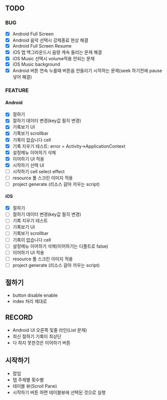 ## TODO
### BUG
- [x] Android Full Screen
- [x] Android 음악 선택시 강제종료 현상 해결
- [x] Android Full Screen Resume
- [x] iOS 엡 백그라운드시 음량 계속 들리는 문제 해결
- [x] iOS Music 선택시 volume적용 안되는 문제
- [x] iOS Music background
- [x] Android 버튼 연속 누를때 버튼음 안들리기 시작하는 문제(seek 하기전에 pause넣어 해결)
### FEATURE
#### Android
- [x] 절하기
- [x] 절하기 데이터 변경(key값 필히 변경)
- [x] 기록보기 UI
- [x] 기록보기 scrollbar
- [x] 기록이 없습니다 cell
- [x] 기록 지우기 테스트: error = Activity->ApplicationContext
- [x] 설정메뉴 이어하기 삭제
- [x] 이어하기 UI 적용
- [x] 시작하기 선택 UI
- [ ] 시작하기 cell select effect
- [ ] resource 풀 스크린 이미지 적용
- [ ] project generate (리소스 갈아 끼우는 script)
#### iOS
- [x] 절하기
- [ ] 절하기 데이터 변경(key값 필히 변경)
- [ ] 기록 지우기 테스트
- [ ] 기록보기 UI
- [ ] 기록보기 scrollbar
- [ ] 기록이 없습니다 cell
- [ ] 설정메뉴 이어하기 삭제(이어하기는 디폴트로 false)
- [ ] 이어하기 UI 적용
- [ ] resource 풀 스크린 이미지 적용
- [ ] project generate (리소스 갈아 끼우는 script)
## 절하기
- button disable enable
- index 처리 제대로
## RECORD
- Android UI 오른쪽 및줄 라인(List 문제)
- 최신 절하기 기록이 최상단
- 다 하지 못한것은 이어하기 버튼
## 시작하기
- 팝업
- 탭 주제별 횟수별
- 테이블 뷰(Scroll Pane)
- 시작하기 버튼 하면 테이블뷰에 선택된 것으로 실행
